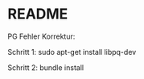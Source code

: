 # README

PG Fehler Korrektur:

Schritt 1:
sudo apt-get install libpq-dev

Schritt 2:
bundle install